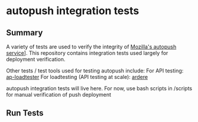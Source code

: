 autopush integration tests
============================

Summary
---------

A variety of tests are used to verify the integrity of [Mozilla's autopush service](https://autopush.readthedocs.io/)].
This repository contains integration tests used largely for deployment verification.

Other tests / test tools used for testing autopush include:
For API testing: [ap-loadtester](https://github.com/mozilla-service/ap-loadtester) 
For loadtesting (API testing at scale): [ardere](https://github.com/loads/ardere) 


autopush integration tests will live here.  For now, use bash scripts in /scripts for
manual verification of push deployment


Run Tests
---------
